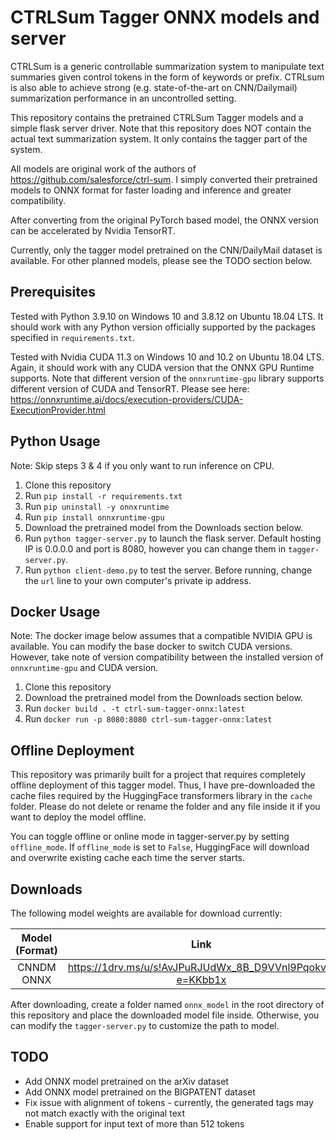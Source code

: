 # CTRLSum Tagger ONNX models and server
CTRLSum is a generic controllable summarization system to manipulate text summaries given control tokens in the form of keywords or prefix. CTRLsum is also able to achieve strong (e.g. state-of-the-art on CNN/Dailymail) summarization performance in an uncontrolled setting.

This repository contains the pretrained CTRLSum Tagger models and a simple flask server driver. Note that this repository does NOT contain the actual text summarization system. It only contains the tagger part of the system.

All models are original work of the authors of https://github.com/salesforce/ctrl-sum. I simply converted their pretrained models to ONNX format for faster loading and inference and greater compatibility.

After converting from the original PyTorch based model, the ONNX version can be accelerated by Nvidia TensorRT.

Currently, only the tagger model pretrained on the CNN/DailyMail dataset is available. For other planned models, please see the TODO section below.


## Prerequisites
Tested with Python 3.9.10 on Windows 10 and 3.8.12 on Ubuntu 18.04 LTS. It should work with any Python version officially supported by the packages specified in `requirements.txt`.

Tested with Nvidia CUDA 11.3 on Windows 10 and 10.2 on Ubuntu 18.04 LTS. Again, it should work with any CUDA version that the ONNX GPU Runtime supports. Note that different version of the `onnxruntime-gpu` library supports different version of CUDA and TensorRT. Please see here: https://onnxruntime.ai/docs/execution-providers/CUDA-ExecutionProvider.html


## Python Usage
Note: Skip steps 3 & 4 if you only want to run inference on CPU.
1. Clone this repository
2. Run `pip install -r requirements.txt`
3. Run `pip uninstall -y onnxruntime`
4. Run `pip install onnxruntime-gpu`
5. Download the pretrained model from the Downloads section below.
6. Run `python tagger-server.py` to launch the flask server. Default hosting IP is 0.0.0.0 and port is 8080, however you can change them in `tagger-server.py`.
7. Run `python client-demo.py` to test the server. Before running, change the `url` line to your own computer's private ip address.


## Docker Usage
Note: The docker image below assumes that a compatible NVIDIA GPU is available. You can modify the base docker to switch CUDA versions. However, take note of version compatibility between the installed version of `onnxruntime-gpu` and CUDA version.
1. Clone this repository
2. Download the pretrained model from the Downloads section below.
3. Run `docker build . -t ctrl-sum-tagger-onnx:latest`
4. Run `docker run -p 8080:8080 ctrl-sum-tagger-onnx:latest`


## Offline Deployment
This repository was primarily built for a project that requires completely offline deployment of this tagger model. Thus, I have pre-downloaded the cache files required by the HuggingFace transformers library in the `cache` folder. Please do not delete or rename the folder and any file inside it if you want to deploy the model offline.

You can toggle offline or online mode in tagger-server.py by setting `offline_mode`. If `offline_mode` is set to `False`, HuggingFace will download and overwrite existing cache each time the server starts.


## Downloads
The following model weights are available for download currently:

| Model (Format) |                           Link                            |
|:--------------:|:---------------------------------------------------------:|
|   CNNDM ONNX   | https://1drv.ms/u/s!AvJPuRJUdWx_8B_D9VVnl9Pqokv_?e=KKbb1x |

After downloading, create a folder named `onnx_model` in the root directory of this repository and place the downloaded model file inside. Otherwise, you can modify the `tagger-server.py` to customize the path to model.


## TODO
* Add ONNX model pretrained on the arXiv dataset
* Add ONNX model pretrained on the BIGPATENT dataset
* Fix issue with alignment of tokens - currently, the generated tags may not match exactly with the original text
* Enable support for input text of more than 512 tokens